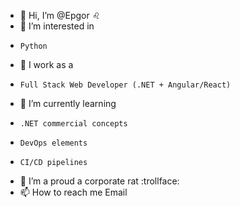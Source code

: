 - 👋 Hi, I’m @Epgor :leo:
- 👀 I’m interested in 
-     Python 
- :office: I work as a
-     Full Stack Web Developer (.NET + Angular/React)
- 🌱 I’m currently learning
-     .NET commercial concepts
-     DevOps elements
-     CI/CD pipelines
- 💞️ I’m a proud  a corporate rat :trollface:
- 📫 How to reach me 
      Email

<!---
Epgor/Epgor is a ✨ special ✨ repository because its `README.md` (this file) appears on your GitHub profile.
You can click the Preview link to take a look at your changes.
--->
